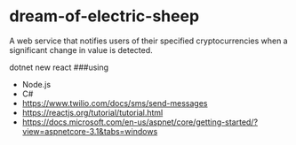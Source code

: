 # dream-of-electric-sheep
A web service that notifies users of their specified cryptocurrencies when a significant change in value is detected. 

dotnet new react
###using
* Node.js
* C#
* https://www.twilio.com/docs/sms/send-messages
* https://reactjs.org/tutorial/tutorial.html
* https://docs.microsoft.com/en-us/aspnet/core/getting-started/?view=aspnetcore-3.1&tabs=windows
